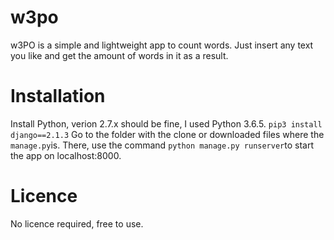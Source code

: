 # w3po
w3PO is a simple and lightweight app to count words. Just insert any text you like and get the amount of words in it as a result.

# Installation
Install Python, verion 2.7.x should be fine, I used Python 3.6.5.
`pip3 install django==2.1.3`
Go to the folder with the clone or downloaded files where the `manage.py`is. There, use the command `python manage.py runserver`to start the app on localhost:8000.

# Licence
No licence required, free to use.
